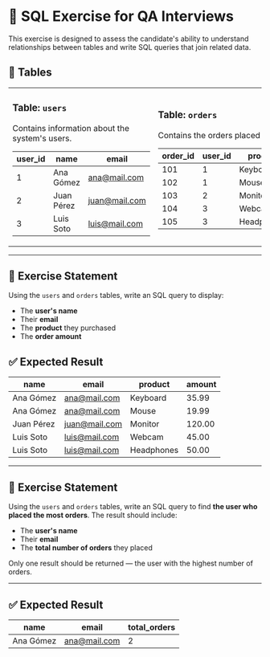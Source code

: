 # 🧪 SQL Exercise for QA Interviews

This exercise is designed to assess the candidate's ability to understand relationships between tables and write SQL queries that join related data.

## 🧩 Tables

<table>
<tr>
<td width="50%">

### Table: `users`

Contains information about the system's users.

| user_id | name       | email         |
| ------- | ---------- | ------------- |
| 1       | Ana Gómez  | ana@mail.com  |
| 2       | Juan Pérez | juan@mail.com |
| 3       | Luis Soto  | luis@mail.com |

</td>
<td width="50%">

### Table: `orders`

Contains the orders placed by users.

| order_id | user_id | product    | amount |
| -------- | ------- | ---------- | ------ |
| 101      | 1       | Keyboard   | 35.99  |
| 102      | 1       | Mouse      | 19.99  |
| 103      | 2       | Monitor    | 120.00 |
| 104      | 3       | Webcam     | 45.00  |
| 105      | 3       | Headphones | 50.00  |

</td>
</tr>
</table>

---

## 🧠 Exercise Statement

Using the `users` and `orders` tables, write an SQL query to display:

- The **user's name**
- Their **email**
- The **product** they purchased
- The **order amount**

## ✅ Expected Result

| name       | email         | product    | amount |
| ---------- | ------------- | ---------- | ------ |
| Ana Gómez  | ana@mail.com  | Keyboard   | 35.99  |
| Ana Gómez  | ana@mail.com  | Mouse      | 19.99  |
| Juan Pérez | juan@mail.com | Monitor    | 120.00 |
| Luis Soto  | luis@mail.com | Webcam     | 45.00  |
| Luis Soto  | luis@mail.com | Headphones | 50.00  |

---

## 🧠 Exercise Statement

Using the `users` and `orders` tables, write an SQL query to find **the user who placed the most orders**. The result should include:

- The **user's name**
- Their **email**
- The **total number of orders** they placed

Only one result should be returned — the user with the highest number of orders.

---

## ✅ Expected Result

| name      | email        | total_orders |
| --------- | ------------ | ------------ |
| Ana Gómez | ana@mail.com | 2            |
